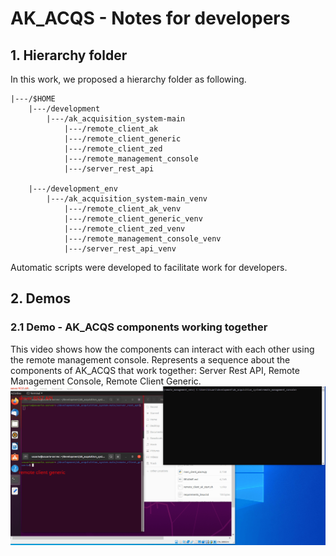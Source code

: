 # AK_ACQS - Notes for developers

## 1. Hierarchy folder

In this work, we proposed a hierarchy folder as following.

```
|---/$HOME
	|---/development
		|---/ak_acquisition_system-main
			|---/remote_client_ak
			|---/remote_client_generic
			|---/remote_client_zed
			|---/remote_management_console
			|---/server_rest_api

	|---/development_env
		|---/ak_acquisition_system-main_venv
			|---/remote_client_ak_venv
			|---/remote_client_generic_venv
			|---/remote_client_zed_venv
			|---/remote_management_console_venv
			|---/server_rest_api_venv
```

Automatic scripts were developed to facilitate work for developers.

## 2. Demos

### 2.1 Demo - AK_ACQS components working together

This video shows how the components can interact with each other using the remote management console. Represents a
sequence about the components of AK_ACQS that work together: Server Rest API, Remote Management Console, Remote Client
Generic.
![Server video demo](https://github.com/GRAP-UdL-AT/ak_acquisition_system/blob/main/docs/img/server_demo_usage_01.gif?raw=true)

